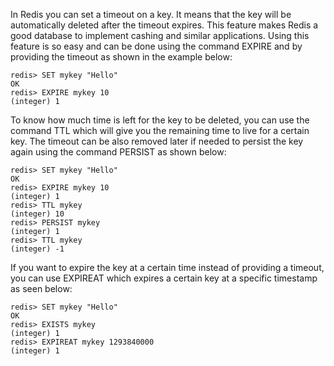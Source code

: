 In Redis you can set a timeout on a key. It means that the key will be automatically deleted after the timeout expires. This feature makes Redis a good database to implement cashing and similar applications. Using this feature is so easy and can be done using the command EXPIRE and by providing the timeout as shown in the example below:

````
redis> SET mykey "Hello"
OK
redis> EXPIRE mykey 10
(integer) 1
````

To know how much time is left for the key to be deleted, you can use the command TTL which will give you the remaining time to live for a certain key. The timeout can be also removed later if needed to persist the key again using the command PERSIST as shown below:


````
redis> SET mykey "Hello"
OK
redis> EXPIRE mykey 10
(integer) 1
redis> TTL mykey
(integer) 10
redis> PERSIST mykey
(integer) 1
redis> TTL mykey
(integer) -1
````

If you want to expire the key at a certain time instead of providing a timeout, you can use EXPIREAT which expires a certain key at a specific timestamp as seen below:

````
redis> SET mykey "Hello"
OK
redis> EXISTS mykey
(integer) 1
redis> EXPIREAT mykey 1293840000
(integer) 1
````
